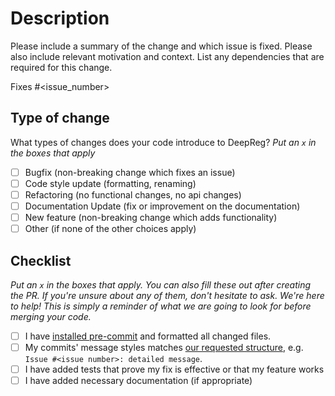 # Description

Please include a summary of the change and which issue is fixed. Please also include
relevant motivation and context. List any dependencies that are required for this
change.

Fixes #<issue_number>

## Type of change

What types of changes does your code introduce to DeepReg? _Put an `x` in the boxes that
apply_

- [ ] Bugfix (non-breaking change which fixes an issue)
- [ ] Code style update (formatting, renaming)
- [ ] Refactoring (no functional changes, no api changes)
- [ ] Documentation Update (fix or improvement on the documentation)
- [ ] New feature (non-breaking change which adds functionality)
- [ ] Other (if none of the other choices apply)

## Checklist

_Put an `x` in the boxes that apply. You can also fill these out after creating the PR.
If you're unsure about any of them, don't hesitate to ask. We're here to help! This is
simply a reminder of what we are going to look for before merging your code._

- [ ] I have
      [installed pre-commit](https://deepreg.readthedocs.io/en/latest/contributing/setup.html)
      and formatted all changed files.
- [ ] My commits' message styles matches
      [our requested structure](https://deepreg.readthedocs.io/en/latest/contributing/commit.html),
      e.g. `Issue #<issue number>: detailed message`.
- [ ] I have added tests that prove my fix is effective or that my feature works
- [ ] I have added necessary documentation (if appropriate)
